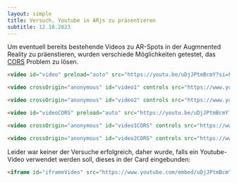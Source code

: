 ```yaml
---
layout: simple
title: Versuch, Youtube in ARjs zu präsentieren
subtitle: 12.10.2023
---
```

Um eventuell bereits bestehende Videos zu AR-Spots in der Augmnented Reality zu präenstieren, wurden verschiede Möglichkeiten getestet, das [CORS](https://developer.mozilla.org/en-US/docs/Web/HTTP/CORS) Problem zu lösen.

```html
<video id="video" preload="auto" src="https://youtu.be/uDjJPtmBcmY?si=FpyMBX274-DAx30c" width="160" height="90" autoplay loop="true" crossOrigin="anonymous" muted>></video>

<video crossOrigin="anonymous" id="video1" controls src="https://www.youtube.com/embed/uDjJPtmBcmY?si=japZwtlh16alDnu_" loop></video>

<video crossOrigin="anonymous" id="video2" controls src="https://www.youtube.com/watch?v=uDjJPtmBcmY" loop></video>

<video id="videoCORS" preload="auto" src="https://youtu.be/uDjJPtmBcmY?si=FpyMBX274-DAx30c&origin=https://www.arlebnisobk.de/" width="160" height="90" autoplay loop="true" crossOrigin="anonymous" muted>></video>

<video crossOrigin="anonymous" id="video1CORS" controls src="https://www.youtube.com/embed/uDjJPtmBcmY?si=japZwtlh16alDnu_&origin=https://www.arlebnisobk.de/" loop></video>

<video crossOrigin="anonymous" id="video2CORS" controls src="https://www.youtube.com/watch?v=uDjJPtmBcmY&origin=https://www.arlebnisobk.de/" loop></video>
```

Leider war keiner der Versuche erfolgreich, daher wurde, falls ein Youtube-Video verwendet werden soll, dieses in der Card eingebunden:

```html
<iframe id="iframeVideo" src="https://www.youtube.com/embed/uDjJPtmBcmY?si=japZwtlh16alDnu_" title="YouTube video player" frameborder="0" allow="accelerometer; autoplay; clipboard-write; encrypted-media; gyroscope; picture-in-picture; web-share" allowfullscreen></iframe>
```
